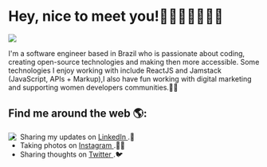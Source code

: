 # Hey, nice to meet you!👋🏽👩🏽‍💻🏳️‍🌈

<img src="https://i.pinimg.com/originals/2e/f8/69/2ef86909bb721489c1b8e9049e438e69.png">


I'm a software engineer based in Brazil who is passionate about coding, creating open-source technologies and making then more accessible. Some technologies I enjoy working with include ReactJS and Jamstack (JavaScript, APIs + Markup),I also have fun working with digital marketing and supporting women developers communities.💜✨


## Find me around the web 🌎:

  <img align ="left" src="https://i.pinimg.com/originals/da/b7/da/dab7da9898839075a66aad18e0eba473.png">


 - Sharing my updates on <a href="https://linkedin.com/in/giovannacavalcante"> LinkedIn </a>.💼 
- Taking photos on <a href="https://instagram.com/giovanna.cavalcante"> Instagram </a>.📸🎴 
- Sharing thoughts on <a href="https://twitter.com/GvnCavalcante"> Twitter </a>.🐦
